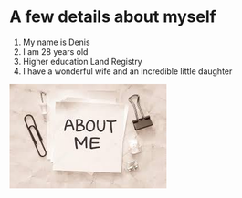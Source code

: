 # A few details about myself

1. My name is Denis
2. I am 28 years old
3. Higher education Land Registry
4. I have a wonderful wife and an incredible little daughter

![Photo images](img/images.jpg)
